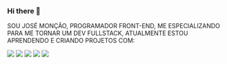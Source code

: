 ### Hi there 👋

SOU JOSÉ MONÇÃO, PROGRAMADOR FRONT-END, ME ESPECIALIZANDO PARA ME TORNAR UM DEV FULLSTACK, ATUALMENTE ESTOU APRENDENDO E CRIANDO PROJETOS COM:

<img src= "https://img.shields.io/badge/HTML-239120?style=for-the-badge&logo=html5&logoColor=white"/>
<img src= "https://img.shields.io/badge/CSS-239120?&style=for-the-badge&logo=css3&logoColor=white"/>
<img src="https://img.shields.io/badge/Node.js-43853D?style=for-the-badge&logo=node.js&logoColor=white"/>
<img src= "https://img.shields.io/badge/JavaScript-323330?style=for-the-badge&logo=javascript&logoColor=F7DF1E"/>
<img src= "https://img.shields.io/badge/React_Native-20232A?style=for-the-badge&logo=react&logoColor=61DAFB"/>
